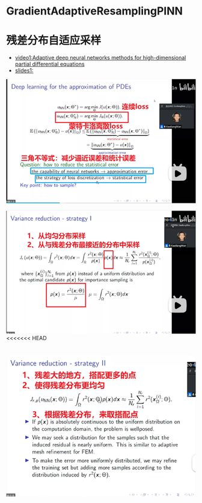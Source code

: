 # GradientAdaptiveResamplingPINN

# 残差分布自适应采样

- [video1:Adaptive deep neural networks methods for high-dimensional partial differential equations](https://www.bilibili.com/video/BV1j3411K7GK/)
- [slides1:](http://www.tangkejun.com/projects.html)

![image-20220728225353160](README/image-20220728225353160.png)



![image-20220728230335944](README/image-20220728230335944.png)
<<<<<<< HEAD



![image-20220728231330721](README/image-20220728231330721.png)
=======




